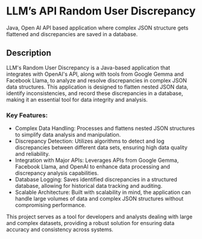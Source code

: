 # LLM’s API Random User Discrepancy 

Java, Open AI API based application where complex JSON structure gets flattened and discrepancies are saved in a database. 

## Description

LLM's Random User Discrepancy is a Java-based application that integrates with OpenAI's API, along with tools from Google Gemma and Facebook Llama, to analyze and resolve discrepancies in complex JSON data structures. This application is designed to flatten nested JSON data, identify inconsistencies, and record these discrepancies in a database, making it an essential tool for data integrity and analysis.

### Key Features:
* Complex Data Handling: Processes and flattens nested JSON structures to simplify data analysis and manipulation.
* Discrepancy Detection: Utilizes algorithms to detect and log discrepancies between different data sets, ensuring high data quality and reliability.
* Integration with Major APIs: Leverages APIs from Google Gemma, Facebook Llama, and OpenAI to enhance data processing and discrepancy analysis capabilities.
* Database Logging: Saves identified discrepancies in a structured database, allowing for historical data tracking and auditing.
* Scalable Architecture: Built with scalability in mind, the application can handle large volumes of data and complex JSON structures without compromising performance.

This project serves as a tool for developers and analysts dealing with large and complex datasets, providing a robust solution for ensuring data accuracy and consistency across systems.

